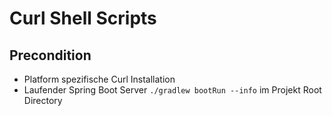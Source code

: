 # Curl Shell  Scripts

## Precondition

- Platform spezifische Curl Installation
- Laufender Spring Boot Server `./gradlew bootRun --info` im Projekt
  Root Directory
